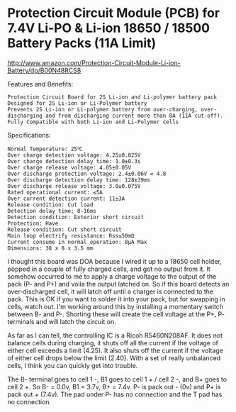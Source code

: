 Protection Circuit Module (PCB) for 7.4V Li-PO & Li-ion 18650 / 18500 Battery Packs (11A Limit)
=============================================================================================== 

http://www.amazon.com/Protection-Circuit-Module-Li-ion-Battery/dp/B00N48RCS8

Features and Benefits:
    
    Protection Circuit Board for 2S Li-ion and Li-polymer battery pack
    Designed for 2S Li-ion or Li-Polymer battery
    Prevents 2S Li-ion or Li-polymer battery from over-charging, over-discharging and from discharging current more than 8A (11A cut-off).
    Fully Compatible with both Li-ion and Li-Polymer cells

Specifications:

    Normal Temperature: 25℃
    Over charge detection voltage: 4.25±0.025V
    Over charge detection delay time: 1.0±0.3s
    Over charge release voltage: 4.05±0.05V
    Over discharge protection voltage: 2.4±0.06V = 4.8
    Over discharge detection delay time: 128±39ms
    Over discharge release voltage: 3.0±0.075V
    Rated operational current: ≤5A
    Over current detection current: 11±3A
    Release condition: Cut load 
    Detection delay time: 8-16ms
    Detection condition: Exterior short circuit
    Protection: Have
    Release condition: Cut short circuit
    Main loop electrify resistance: Rss≤50mΩ
    Current consume in normal operation: 8μA Max
    Dimensions: 38 x 8 x 3.5 mm

I thought this board was DOA because I wired it up to a 18650 cell holder, popped in a couple of fully charged cells, and got no output from it. It somehow occurred to me to apply a charge voltage to the output of the pack (P- and P+) and voila the output latched on. So if this board detects an over-discharged cell, it will latch off until a charger is connected to the pack. This is OK if you want to solder it into your pack, but for swapping in cells, watch out. I'm working around this by installing a momentary switch between B- and P-. Shorting these will create the cell voltage at the P+, P- terminals and will latch the circuit on.

As far as I can tell, the controlling IC is a Ricoh R5460N208AF. It does not balance cells during charging, it shuts off all the current if the voltage of either cell exceeds a limit (4.25). It also shuts off the current if the voltage of either cell drops below the limit (2.40). With a set of really unbalanced cells, I think you can quickly get into trouble.

The B- terminal goes to cell 1 -, B1 goes to cell 1 + / cell 2 -, and B+ goes to cell 2 +. So B- = 0.0v, B1 = 3.7v, B+ = 7.4v. P- is pack out - (0v) and P+ is pack out + (7.4v). The pad under P- has no connection and the T pad has no connection.
